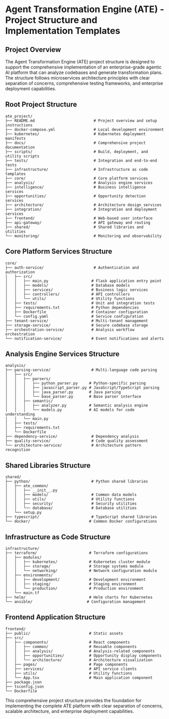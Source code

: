# Agent Transformation Engine (ATE) - Project Structure and Implementation Templates

## Project Overview

The Agent Transformation Engine (ATE) project structure is designed to support the comprehensive implementation of an enterprise-grade agentic AI platform that can analyze codebases and generate transformation plans. The structure follows microservices architecture principles with clear separation of concerns, comprehensive testing frameworks, and enterprise deployment capabilities.

## Root Project Structure

```
ate_project/
├── README.md                          # Project overview and setup instructions
├── docker-compose.yml                 # Local development environment
├── kubernetes/                        # Kubernetes deployment manifests
├── docs/                              # Comprehensive project documentation
├── scripts/                           # Build, deployment, and utility scripts
├── tests/                             # Integration and end-to-end tests
├── infrastructure/                    # Infrastructure as code templates
├── core/                              # Core platform services
├── analysis/                          # Analysis engine services
├── intelligence/                      # Business intelligence services
├── opportunities/                     # Opportunity detection services
├── architecture/                      # Architecture design services
├── integration/                       # Integration and deployment services
├── frontend/                          # Web-based user interface
├── api-gateway/                       # API gateway and routing
├── shared/                            # Shared libraries and utilities
└── monitoring/                        # Monitoring and observability
```

## Core Platform Services Structure

```
core/
├── auth-service/                      # Authentication and authorization
│   ├── src/
│   │   ├── main.py                   # Flask application entry point
│   │   ├── models/                   # Database models
│   │   ├── services/                 # Business logic services
│   │   ├── controllers/              # API controllers
│   │   └── utils/                    # Utility functions
│   ├── tests/                        # Unit and integration tests
│   ├── requirements.txt              # Python dependencies
│   ├── Dockerfile                    # Container configuration
│   └── config.yaml                   # Service configuration
├── tenant-service/                   # Multi-tenant management
├── storage-service/                  # Secure codebase storage
├── orchestration-service/            # Analysis workflow orchestration
└── notification-service/             # Event notifications and alerts
```

## Analysis Engine Services Structure

```
analysis/
├── parsing-service/                  # Multi-language code parsing
│   ├── src/
│   │   ├── parsers/
│   │   │   ├── python_parser.py     # Python-specific parsing
│   │   │   ├── javascript_parser.py # JavaScript/TypeScript parsing
│   │   │   ├── java_parser.py       # Java parsing
│   │   │   └── base_parser.py       # Base parser interface
│   │   ├── semantic/
│   │   │   ├── analyzer.py          # Semantic analysis engine
│   │   │   └── models.py            # AI models for code understanding
│   │   └── main.py
│   ├── tests/
│   ├── requirements.txt
│   └── Dockerfile
├── dependency-service/               # Dependency analysis
├── quality-service/                  # Code quality assessment
└── architecture-service/             # Architecture pattern recognition
```

## Shared Libraries Structure

```
shared/
├── python/                           # Python shared libraries
│   ├── ate_common/
│   │   ├── __init__.py
│   │   ├── models/                   # Common data models
│   │   ├── utils/                    # Utility functions
│   │   ├── security/                 # Security utilities
│   │   └── database/                 # Database utilities
│   └── setup.py
├── typescript/                       # TypeScript shared libraries
└── docker/                          # Common Docker configurations
```

## Infrastructure as Code Structure

```
infrastructure/
├── terraform/                       # Terraform configurations
│   ├── modules/
│   │   ├── kubernetes/              # Kubernetes cluster module
│   │   ├── storage/                 # Storage systems module
│   │   └── networking/              # Network configuration module
│   ├── environments/
│   │   ├── development/             # Development environment
│   │   ├── staging/                 # Staging environment
│   │   └── production/              # Production environment
│   └── main.tf
├── helm/                            # Helm charts for Kubernetes
└── ansible/                        # Configuration management
```

## Frontend Application Structure

```
frontend/
├── public/                          # Static assets
├── src/
│   ├── components/                  # React components
│   │   ├── common/                  # Reusable components
│   │   ├── analysis/                # Analysis-related components
│   │   ├── opportunities/           # Opportunity display components
│   │   └── architecture/            # Architecture visualization
│   ├── pages/                       # Page components
│   ├── services/                    # API service clients
│   ├── utils/                       # Utility functions
│   └── App.tsx                      # Main application component
├── package.json
├── tsconfig.json
└── Dockerfile
```

This comprehensive project structure provides the foundation for implementing the complete ATE platform with clear separation of concerns, scalable architecture, and enterprise deployment capabilities.

